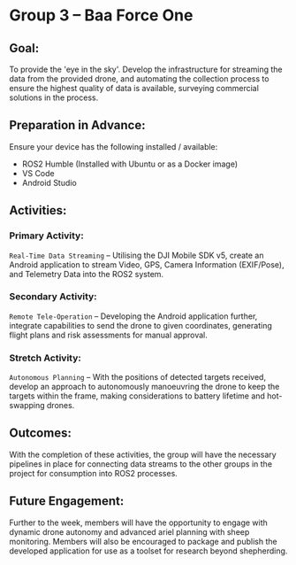 # Group 3 – Baa Force One 

## Goal:
To provide the 'eye in the sky'. Develop the infrastructure for streaming the data from the provided drone, and automating the collection process to ensure the highest quality of data is available, surveying commercial solutions in the process. 

## Preparation in Advance:
Ensure your device has the following installed / available: 
- ROS2 Humble (Installed with Ubuntu or as a Docker image) 
- VS Code
- Android Studio

## Activities:
### Primary Activity:
`Real-Time Data Streaming` – Utilising the DJI Mobile SDK v5, create an Android application to stream Video, GPS, Camera Information (EXIF/Pose), and Telemetry Data into the ROS2 system. 

### Secondary Activity: 
`Remote Tele-Operation` – Developing the Android application further, integrate capabilities to send the drone to given coordinates, generating flight plans and risk assessments for manual approval. 

### Stretch Activity:
`Autonomous Planning` – With the positions of detected targets received, develop an approach to autonomously manoeuvring the drone to keep the targets within the frame, making considerations to battery lifetime and hot-swapping drones. 

## Outcomes:
With the completion of these activities, the group will have the necessary pipelines in place for connecting data streams to the other groups in the project for consumption into ROS2 processes. 

## Future Engagement:
Further to the week, members will have the opportunity to engage with dynamic drone autonomy and advanced ariel planning with sheep monitoring. Members will also be encouraged to package and publish the developed application for use as a toolset for research beyond shepherding. 
